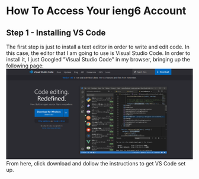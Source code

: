 # How To Access Your ieng6 Account 
## Step 1 - Installing VS Code
The first step is just to install a text editor in order to write and edit code. In this case, the editor that I am going to use is Visual Studio Code. In order to install it, I just Googled "Visual Studio Code" in my browser, bringing up the following page: 
![Image](vs-code.png)
From here, click download and dollow the instructions to get VS Code set up. 